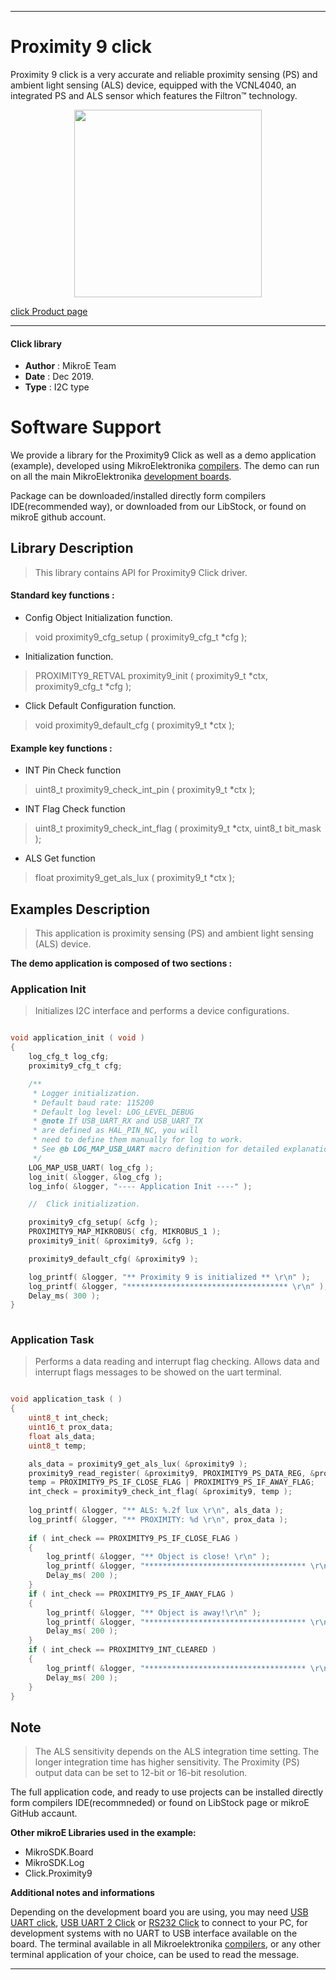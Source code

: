 
---
# Proximity 9 click

Proximity 9 click is a very accurate and reliable proximity sensing (PS) and ambient light sensing (ALS) device, equipped with the VCNL4040, an integrated PS and ALS sensor which features the Filtron™ technology.

<p align="center">
  <img src="https://download.mikroe.com/images/click_for_ide/proximity9_click.png" height=300px>
</p>

[click Product page](https://www.mikroe.com/proximity-9-click)

---


#### Click library 

- **Author**        : MikroE Team
- **Date**          : Dec 2019.
- **Type**          : I2C type


# Software Support

We provide a library for the Proximity9 Click 
as well as a demo application (example), developed using MikroElektronika 
[compilers](https://shop.mikroe.com/compilers). 
The demo can run on all the main MikroElektronika [development boards](https://shop.mikroe.com/development-boards).

Package can be downloaded/installed directly form compilers IDE(recommended way), or downloaded from our LibStock, or found on mikroE github account. 

## Library Description

> This library contains API for Proximity9 Click driver.

#### Standard key functions :

- Config Object Initialization function.
> void proximity9_cfg_setup ( proximity9_cfg_t *cfg ); 
 
- Initialization function.
> PROXIMITY9_RETVAL proximity9_init ( proximity9_t *ctx, proximity9_cfg_t *cfg );

- Click Default Configuration function.
> void proximity9_default_cfg ( proximity9_t *ctx );


#### Example key functions :

- INT Pin Check function
> uint8_t proximity9_check_int_pin ( proximity9_t *ctx );
 
- INT Flag Check function
> uint8_t proximity9_check_int_flag ( proximity9_t *ctx, uint8_t bit_mask );

- ALS Get function
> float proximity9_get_als_lux ( proximity9_t *ctx );

## Examples Description
 
> This application is proximity sensing (PS) and ambient light sensing (ALS) device.

**The demo application is composed of two sections :**

### Application Init 

> Initializes I2C interface and performs a device configurations.

```c

void application_init ( void )
{
    log_cfg_t log_cfg;
    proximity9_cfg_t cfg;

    /** 
     * Logger initialization.
     * Default baud rate: 115200
     * Default log level: LOG_LEVEL_DEBUG
     * @note If USB_UART_RX and USB_UART_TX 
     * are defined as HAL_PIN_NC, you will 
     * need to define them manually for log to work. 
     * See @b LOG_MAP_USB_UART macro definition for detailed explanation.
     */
    LOG_MAP_USB_UART( log_cfg );
    log_init( &logger, &log_cfg );
    log_info( &logger, "---- Application Init ----" );

    //  Click initialization.

    proximity9_cfg_setup( &cfg );
    PROXIMITY9_MAP_MIKROBUS( cfg, MIKROBUS_1 );
    proximity9_init( &proximity9, &cfg );

    proximity9_default_cfg( &proximity9 );

    log_printf( &logger, "** Proximity 9 is initialized ** \r\n" );
    log_printf( &logger, "************************************ \r\n" );
    Delay_ms( 300 );
}
  
```

### Application Task

> Performs a data reading and interrupt flag checking.
> Allows data and interrupt flags messages to be showed on the uart terminal.

```c

void application_task ( )
{
    uint8_t int_check;
    uint16_t prox_data;
    float als_data;
    uint8_t temp;

    als_data = proximity9_get_als_lux( &proximity9 );
    proximity9_read_register( &proximity9, PROXIMITY9_PS_DATA_REG, &prox_data );
    temp = PROXIMITY9_PS_IF_CLOSE_FLAG | PROXIMITY9_PS_IF_AWAY_FLAG;
    int_check = proximity9_check_int_flag( &proximity9, temp );
    
    log_printf( &logger, "** ALS: %.2f lux \r\n", als_data );
    log_printf( &logger, "** PROXIMITY: %d \r\n", prox_data );
    
    if ( int_check == PROXIMITY9_PS_IF_CLOSE_FLAG )
    {
        log_printf( &logger, "** Object is close! \r\n" );
        log_printf( &logger, "************************************ \r\n" );
        Delay_ms( 200 );
    }
    if ( int_check == PROXIMITY9_PS_IF_AWAY_FLAG )
    {
        log_printf( &logger, "** Object is away!\r\n" );
        log_printf( &logger, "************************************ \r\n" );
        Delay_ms( 200 );
    }
    if ( int_check == PROXIMITY9_INT_CLEARED )
    {
        log_printf( &logger, "************************************ \r\n" );
        Delay_ms( 200 );
    }
}  

```

## Note

> The ALS sensitivity depends on the ALS integration time setting.
> The longer integration time has higher sensitivity.
> The Proximity (PS) output data can be set to 12-bit or 16-bit resolution.

The full application code, and ready to use projects can be  installed directly form compilers IDE(recommneded) or found on LibStock page or mikroE GitHub accaunt.

**Other mikroE Libraries used in the example:** 

- MikroSDK.Board
- MikroSDK.Log
- Click.Proximity9

**Additional notes and informations**

Depending on the development board you are using, you may need 
[USB UART click](https://shop.mikroe.com/usb-uart-click), 
[USB UART 2 Click](https://shop.mikroe.com/usb-uart-2-click) or 
[RS232 Click](https://shop.mikroe.com/rs232-click) to connect to your PC, for 
development systems with no UART to USB interface available on the board. The 
terminal available in all Mikroelektronika 
[compilers](https://shop.mikroe.com/compilers), or any other terminal application 
of your choice, can be used to read the message.



---

